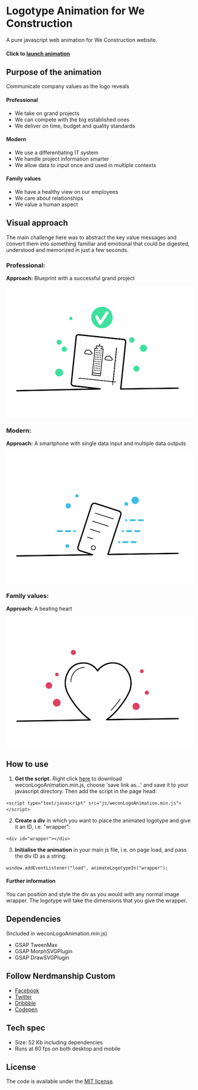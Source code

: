 # Logotype Animation for We Construction

A pure javascript web animation for We Construction website.

#### Click to [launch animation](https://nerdmanship.github.io/WeCon/dist/)

## Purpose of the animation
Communicate company values as the logo reveals

#### Professional
* We take on grand projects
* We can compete with the big established ones
* We deliver on time, budget and quality standards

#### Modern
* We use a differentiating IT system
* We handle project information smarter
* We allow data to input once and used in multiple contexts

#### Family values
* We have a healthy view on our employees
* We care about relationships
* We value a human aspect

## Visual approach

The main challenge here was to abstract the key value messages and convert them into something familiar and emotional that could be digested, understood and memorized in just a few seconds.

### Professional:

**Approach:** Blueprint with a successful grand project

![Professional](https://github.com/nerdmanship/WeCon/blob/master/src/assets/images/blueprint.png?raw=true "Professional")

### Modern:

**Approach:** A smartphone with single data input and multiple data outputs

![Modern](https://github.com/nerdmanship/WeCon/blob/master/src/assets/images/smartphone.png?raw=true "Modern")

### Family values:

**Approach:** A beating heart

![Family values](https://github.com/nerdmanship/WeCon/blob/master/src/assets/images/heart.png?raw=true "Family values")


## How to use

1. **Get the script.** Right click [here](https://github.com/nerdmanship/WeCon/raw/master/dist/js/weconLogoAnimation.min.js) to download weconLogoAnimation.min.js, choose 'save link as...' and save it to your javascript directory. Then add the script in the page head:

`<script type="text/javascript" src="js/weconLogoAnimation.min.js"></script>`

2. **Create a div** in which you want to place the animated logotype and give it an ID, i.e. "wrapper":

`<div id="wrapper"></div>`

3. **Initialise the animation** in your main js file, i.e. on page load, and pass the div ID as a string:

`window.addEventListener("load", animateLogotypeIn("wrapper");`

#### Further information
You can position and style the div as you would with any normal image wrapper. The logotype will take the dimensions that you give the wrapper.

## Dependencies
(Included in weconLogoAnimation.min.js)
* GSAP TweenMax
* GSAP MorphSVGPlugin
* GSAP DrawSVGPlugin

## Follow Nerdmanship Custom
* [Facebook](http://www.facebook.com/nerdmanship)
* [Twitter](http://www.twitter.com/stromqvist)
* [Dribbble](http://www.dribbble.com/stromqvist)
* [Codepen](http://www.codepen.io/nerdmanship)

## Tech spec
* Size: 52 Kb including dependencies
* Runs at 60 fps on both desktop and mobile

## License

The code is available under the [MIT license](LICENSE.txt).